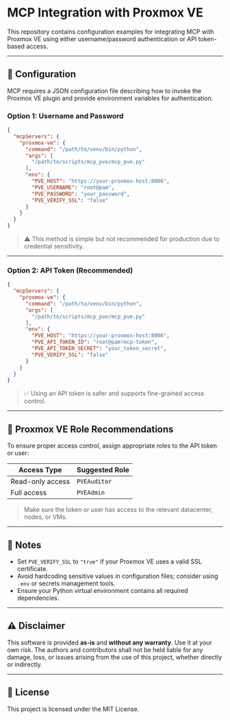 # MCP Integration with Proxmox VE

This repository contains configuration examples for integrating MCP with Proxmox VE using either username/password authentication or API token-based access.

---

## 🔧 Configuration

MCP requires a JSON configuration file describing how to invoke the Proxmox VE plugin and provide environment variables for authentication.

### Option 1: Username and Password

```json
{
  "mcpServers": {
    "proxmox-ve": {
      "command": "/path/to/venv/bin/python",
      "args": [
        "/path/to/scripts/mcp_pve/mcp_pve.py"
      ],
      "env": {
        "PVE_HOST": "https://your-proxmox-host:8006",
        "PVE_USERNAME": "root@pam",
        "PVE_PASSWORD": "your_password",
        "PVE_VERIFY_SSL": "false"
      }
    }
  }
}
````

> ⚠️ This method is simple but not recommended for production due to credential sensitivity.

---

### Option 2: API Token (Recommended)

```json
{
  "mcpServers": {
    "proxmox-ve": {
      "command": "/path/to/venv/bin/python",
      "args": [
        "/path/to/scripts/mcp_pve/mcp_pve.py"
      ],
      "env": {
        "PVE_HOST": "https://your-proxmox-host:8006",
        "PVE_API_TOKEN_ID": "root@pam!mcp-token",
        "PVE_API_TOKEN_SECRET": "your_token_secret",
        "PVE_VERIFY_SSL": "false"
      }
    }
  }
}
```

> ✅ Using an API token is safer and supports fine-grained access control.

---

## 🔐 Proxmox VE Role Recommendations

To ensure proper access control, assign appropriate roles to the API token or user:

| Access Type      | Suggested Role |
| ---------------- | -------------- |
| Read-only access | `PVEAuditor`   |
| Full access      | `PVEAdmin`     |

> Make sure the token or user has access to the relevant datacenter, nodes, or VMs.

---

## 📌 Notes

* Set `PVE_VERIFY_SSL` to `"true"` if your Proxmox VE uses a valid SSL certificate.
* Avoid hardcoding sensitive values in configuration files; consider using `.env` or secrets management tools.
* Ensure your Python virtual environment contains all required dependencies.


---

## ⚠️ Disclaimer

This software is provided **as-is** and **without any warranty**.
Use it at your own risk. The authors and contributors shall not be held liable for any damage, loss, or issues arising from the use of this project, whether directly or indirectly.

---

## 📄 License

This project is licensed under the MIT License.


